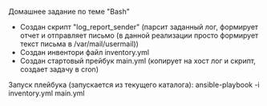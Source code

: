 Домашнее задание по теме "Bash"
- Создан скрипт "log_report_sender" (парсит заданный лог, формирует отчет и отправляет письмо (в данной реализации просто формирует текст письма в /var/mail/usermail))
- Создан инвентори файл inventory.yml
- Создан стартовый прейбук main.yml (копирует на хост лог и скрипт, создает задачу в cron)


Запуск плейбука (запускается из текущего каталога):
 ansible-playbook -i inventory.yml main.yml
